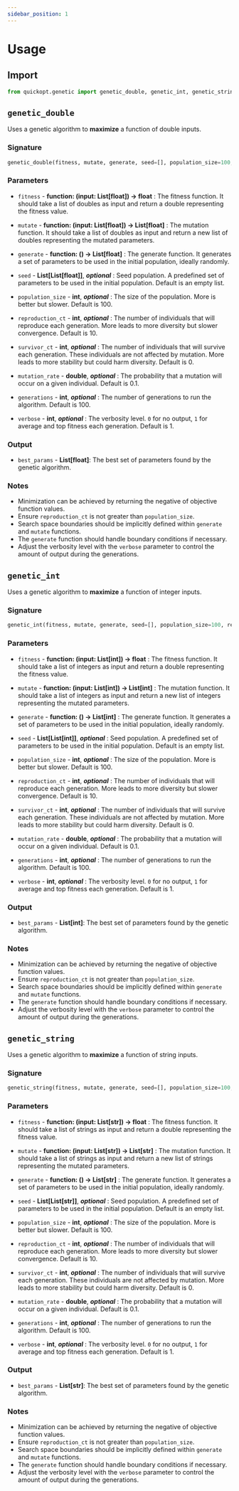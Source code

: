 ```yaml
---
sidebar_position: 1
---
```


# Usage
## Import
```python
from quickopt.genetic import genetic_double, genetic_int, genetic_string
```


## `genetic_double`

Uses a genetic algorithm to **maximize** a function of double inputs.


### Signature

```python
genetic_double(fitness, mutate, generate, seed=[], population_size=100, reproduction_ct=10, survivor_ct=0, mutation_rate=0.1, generations=100, verbose=1)
```

### Parameters

- `fitness` - **function: (input: List[float]) -> float** : The fitness function. It should take a list of doubles as input and return a double representing the fitness value.

- `mutate` - **function: (input: List[float]) -> List[float]** : The mutation function. It should take a list of doubles as input and return a new list of doubles representing the mutated parameters.

- `generate` - **function: () -> List[float]** : The generate function. It generates a set of parameters to be used in the initial population, ideally randomly.

- `seed` - **List[List[float]]**, ___optional___ : Seed population. A predefined set of parameters to be used in the initial population. Default is an empty list.

- `population_size` - **int**, ___optional___ : The size of the population. More is better but slower. Default is 100.

- `reproduction_ct` - **int**, ___optional___ : The number of individuals that will reproduce each generation. More leads to more diversity but slower convergence. Default is 10.

- `survivor_ct` - **int**, ___optional___ : The number of individuals that will survive each generation. These individuals are not affected by mutation. More leads to more stability but could harm diversity. Default is 0.

- `mutation_rate` - **double**, ___optional___ : The probability that a mutation will occur on a given individual. Default is 0.1.

- `generations` - **int**, ___optional___ : The number of generations to run the algorithm. Default is 100.

- `verbose` - **int**, ___optional___ : The verbosity level. `0` for no output, `1` for average and top fitness each generation. Default is 1.

### Output

- `best_params` - **List[float]**: The best set of parameters found by the genetic algorithm.

### Notes

- Minimization can be achieved by returning the negative of objective function values.
- Ensure `reproduction_ct` is not greater than `population_size`.
- Search space boundaries should be implicitly defined within `generate` and `mutate` functions.
- The `generate` function should handle boundary conditions if necessary.
- Adjust the verbosity level with the `verbose` parameter to control the amount of output during the generations.

## `genetic_int`

Uses a genetic algorithm to **maximize** a function of integer inputs.

### Signature

```python
genetic_int(fitness, mutate, generate, seed=[], population_size=100, reproduction_ct=10, survivor_ct=0, mutation_rate=0.1, generations=100, verbose=1)
```

### Parameters

- `fitness` - **function: (input: List[int]) -> float** : The fitness function. It should take a list of integers as input and return a double representing the fitness value.

- `mutate` - **function: (input: List[int]) -> List[int]** : The mutation function. It should take a list of integers as input and return a new list of integers representing the mutated parameters.

- `generate` - **function: () -> List[int]** : The generate function. It generates a set of parameters to be used in the initial population, ideally randomly.

- `seed` - **List[List[int]]**, ___optional___ : Seed population. A predefined set of parameters to be used in the initial population. Default is an empty list.

- `population_size` - **int**, ___optional___ : The size of the population. More is better but slower. Default is 100.

- `reproduction_ct` - **int**, ___optional___ : The number of individuals that will reproduce each generation. More leads to more diversity but slower convergence. Default is 10.

- `survivor_ct` - **int**, ___optional___ : The number of individuals that will survive each generation. These individuals are not affected by mutation. More leads to more stability but could harm diversity. Default is 0.

- `mutation_rate` - **double**, ___optional___ : The probability that a mutation will occur on a given individual. Default is 0.1.

- `generations` - **int**, ___optional___ : The number of generations to run the algorithm. Default is 100.

- `verbose` - **int**, ___optional___ : The verbosity level. `0` for no output, `1` for average and top fitness each generation. Default is 1.

### Output

- `best_params` - **List[int]**: The best set of parameters found by the genetic algorithm.

### Notes

- Minimization can be achieved by returning the negative of objective function values.
- Ensure `reproduction_ct` is not greater than `population_size`.
- Search space boundaries should be implicitly defined within `generate` and `mutate` functions.
- The `generate` function should handle boundary conditions if necessary.
- Adjust the verbosity level with the `verbose` parameter to control the amount of output during the generations.

## `genetic_string`

Uses a genetic algorithm to **maximize** a function of string inputs.

### Signature

```python
genetic_string(fitness, mutate, generate, seed=[], population_size=100, reproduction_ct=10, survivor_ct=0, mutation_rate=0.1, generations=100, verbose=1)
```

### Parameters

- `fitness` - **function: (input: List[str]) -> float** : The fitness function. It should take a list of strings as input and return a double representing the fitness value.

- `mutate` - **function: (input: List[str]) -> List[str]** : The mutation function. It should take a list of strings as input and return a new list of strings representing the mutated parameters.

- `generate` - **function: () -> List[str]** : The generate function. It generates a set of parameters to be used in the initial population, ideally randomly.

- `seed` - **List[List[str]]**, ___optional___ : Seed population. A predefined set of parameters to be used in the initial population. Default is an empty list.

- `population_size` - **int**, ___optional___ : The size of the population. More is better but slower. Default is 100.

- `reproduction_ct` - **int**, ___optional___ : The number of individuals that will reproduce each generation. More leads to more diversity but slower convergence. Default is 10.

- `survivor_ct` - **int**, ___optional___ : The number of individuals that will survive each generation. These individuals are not affected by mutation. More leads to more stability but could harm diversity. Default is 0.

- `mutation_rate` - **double**, ___optional___ : The probability that a mutation will occur on a given individual. Default is 0.1.

- `generations` - **int**, ___optional___ : The number of generations to run the algorithm. Default is 100.

- `verbose` - **int**, ___optional___ : The verbosity level. `0` for no output, `1` for average and top fitness each generation. Default is 1.

### Output

- `best_params` - **List[str]**: The best set of parameters found by the genetic algorithm.

### Notes

- Minimization can be achieved by returning the negative of objective function values.
- Ensure `reproduction_ct` is not greater than `population_size`.
- Search space boundaries should be implicitly defined within `generate` and `mutate` functions.
- The `generate` function should handle boundary conditions if necessary.
- Adjust the verbosity level with the `verbose` parameter to control the amount of output during the generations.
